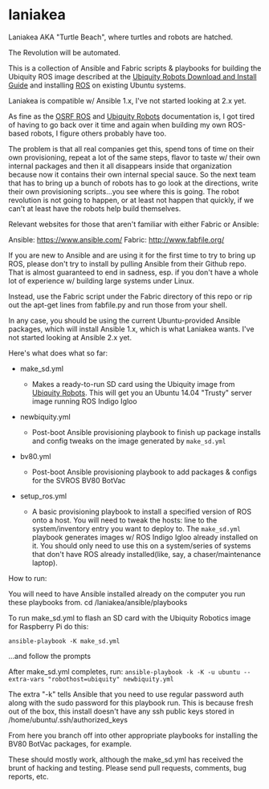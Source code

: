 # laniakea

Laniakea AKA "Turtle Beach", where turtles and robots are hatched.

The Revolution will be automated. 

This is a collection of Ansible and Fabric scripts & playbooks for building the 
Ubiquity ROS image described at the [Ubiquity Robots Download and Install Guide](https://github.com/UbiquityRobotics/ubiquity_main/blob/master/Doc_Downloading_and_Installing_the_Ubiquity_Ubuntu_ROS_Kernel_Image.md) and installing [ROS](http://www.ros.org) on existing Ubuntu systems.

Laniakea is compatible w/ Ansible 1.x, I've not started looking at 2.x yet. 

As fine as the [OSRF ROS](http://www.ros.org/install/) and [Ubiquity Robots](http://ubiquityrobotics) documentation is, I got tired of having to go back over it time and again when building my own ROS-based robots, I figure others probably have too. 

The problem is that all real companies get this, spend tons of time on their own provisioning, repeat a lot of the same steps, flavor to taste w/ their own internal packages and then it all disappears inside that organization because now it contains their own internal special sauce.  So the next team that has to bring up a bunch of robots has to go look at the directions, write their own provisioning scripts...you see where this is going. The robot revolution is not going to happen, or at least not happen that quickly, if we can't at least have the robots help build themselves. 

Relevant websites for those that aren't familiar with either Fabric or Ansible:

Ansible: 
https://www.ansible.com/
Fabric:
http://www.fabfile.org/

If you are new to Ansible and are using it for the first time to try to bring up ROS, please don't try to install by pulling Ansible from their Github repo. That is almost guaranteed to end in sadness, esp. if you don't have a whole lot of experience w/ building large systems under Linux. 
 
Instead, use the Fabric script under the Fabric directory of this repo or rip out the apt-get lines from fabfile.py and run those from your shell. 

In any case, you should be using the current Ubuntu-provided Ansible packages, which will install Ansible 1.x, which is what Laniakea wants. I've not started looking at Ansible 2.x yet.  

Here's what does what so far:

* make_sd.yml
   * Makes a ready-to-run SD card using the Ubiquity image from [Ubiquity Robots](http://ubiquityrobotics). This will get you an Ubuntu 14.04 "Trusty" server image running ROS Indigo Igloo
* newbiquity.yml
   * Post-boot Ansible provisioning playbook to finish up package installs and config tweaks on the image generated by ``make_sd.yml``
* bv80.yml
   * Post-boot Ansible provisioning playbook to add packages & configs for the SVROS BV80 BotVac

* setup_ros.yml 
   * A basic provisioning playbook to install a specified version of ROS onto a host. You will need to tweak the hosts: line to the system/inventory entry you want to deploy to. The ``make_sd.yml`` playbook generates images w/ ROS Indigo Igloo already installed on it. You should only need to use this on a system/series of systems that don't have ROS already installed(like, say, a chaser/maintenance laptop). 

How to run:

You will need to have Ansible installed already on the computer you run these playbooks from.
cd <YOUR LOCAL GIT REPO>/laniakea/ansible/playbooks

To run make_sd.yml to flash an SD card with the Ubiquity Robotics image for Raspberry Pi do this:

`ansible-playbook -K make_sd.yml`  

...and follow the prompts

After make_sd.yml completes, run:
`ansible-playbook -k -K -u ubuntu --extra-vars "robothost=ubiquity" newbiquity.yml` 

The extra "-k" tells Ansible that you need to use regular password auth along with the sudo password for this playbook run. This is because fresh out of the box, this install doesn't have any ssh public keys stored in /home/ubuntu/.ssh/authorized_keys 

From here you branch off into other appropriate playbooks for installing the BV80 BotVac packages, for example.

These should mostly work, although the make_sd.yml has received the brunt of hacking and testing. Please send pull requests, comments, bug reports, etc. 



